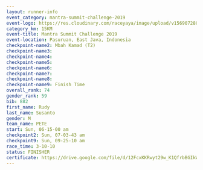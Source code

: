 ```yaml
---
layout: runner-info 
event_category: mantra-summit-challenge-2019 
event-logo: https://res.cloudinary.com/raceyaya/image/upload/v1569072809/logo/mantra-image_segrbx.jpg
category_km: 15KM 
event-title: Mantra Summit Challenge 2019 
event-location: Pasuruan, East Java, Indonesia 
checkpoint-name2: Mbah Kamad (T2) 
checkpoint-name3: 
checkpoint-name4: 
checkpoint-name5: 
checkpoint-name6: 
checkpoint-name7: 
checkpoint-name8: 
checkpoint-name9: Finish Time
overall_rank: 74
gender_rank: 59
bib: 882
first_name: Rudy
last_name: Susanto
gender: M
team_name: PETE
start: Sun, 06-15-00 am
checkpoint2: Sun, 07-03-43 am
checkpoint9: Sun, 09-25-10 am
race_time: 3-10-10
status: FINISHER
certificate: https://drive.google.com/file/d/12FcxKKRwyt29w_K1QfrbBGIkWVP9mxlE/view?usp=sharing
---
```


